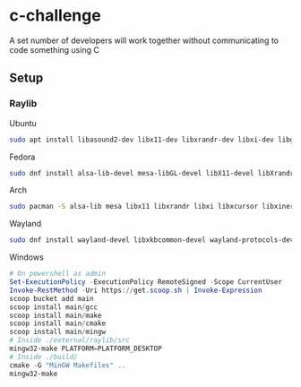 # c-challenge
A set number of developers will work together without communicating to code something using C

## Setup

### Raylib

Ubuntu
```bash
sudo apt install libasound2-dev libx11-dev libxrandr-dev libxi-dev libgl1-mesa-dev libglu1-mesa-dev libxcursor-dev libxinerama-dev libwayland-dev libxkbcommon-dev
```

Fedora
```bash
sudo dnf install alsa-lib-devel mesa-libGL-devel libX11-devel libXrandr-devel libXi-devel libXcursor-devel libXinerama-devel libatomic
```

Arch
```bash
sudo pacman -S alsa-lib mesa libx11 libxrandr libxi libxcursor libxinerama
```

Wayland
```bash
sudo dnf install wayland-devel libxkbcommon-devel wayland-protocols-devel
```

Windows
```powershell
# On powershell as admin
Set-ExecutionPolicy -ExecutionPolicy RemoteSigned -Scope CurrentUser
Invoke-RestMethod -Uri https://get.scoop.sh | Invoke-Expression
scoop bucket add main
scoop install main/gcc
scoop install main/make
scoop install main/cmake
scoop install main/mingw
# Inside ./external/raylib/src
mingw32-make PLATFORM=PLATFORM_DESKTOP
# Inside ./build/
cmake -G "MinGW Makefiles" ..
mingw32-make
```

